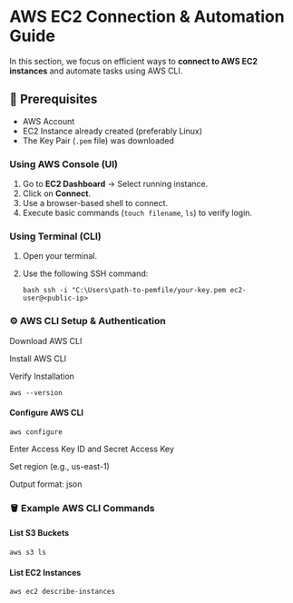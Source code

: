 # AWS EC2 Connection & Automation Guide 

In this section, we focus on efficient ways to **connect to AWS EC2 instances** and automate tasks using AWS CLI.

## 📌 Prerequisites

- AWS Account
- EC2 Instance already created (preferably Linux)
- The Key Pair (`.pem` file) was downloaded


### Using AWS Console (UI)
1. Go to **EC2 Dashboard** → Select running instance.
2. Click on **Connect**.
3. Use a browser-based shell to connect.
4. Execute basic commands (`touch filename`, `ls`) to verify login.

### Using Terminal (CLI)
1. Open your terminal.
2. Use the following SSH command:

   
   ```bash ssh -i "C:\Users\path-to-pemfile/your-key.pem ec2-user@<public-ip>```

### ⚙️ AWS CLI Setup & Authentication

Download AWS CLI

Install AWS CLI

Verify Installation

```aws --version```
#### Configure AWS CLI

```aws configure```

Enter Access Key ID and Secret Access Key

Set region (e.g., us-east-1)

Output format: json

### 🪣 Example AWS CLI Commands
#### List S3 Buckets

```aws s3 ls```


#### List EC2 Instances

```aws ec2 describe-instances```


